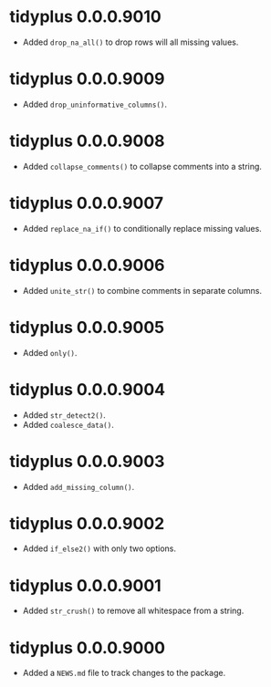 <!-- NEWS.md is maintained by https://cynkra.github.io/fledge, do not edit -->

# tidyplus 0.0.0.9010

- Added `drop_na_all()` to drop rows will all missing values.


# tidyplus 0.0.0.9009

- Added `drop_uninformative_columns()`.


# tidyplus 0.0.0.9008

- Added `collapse_comments()` to collapse comments into a string.


# tidyplus 0.0.0.9007

- Added `replace_na_if()` to conditionally replace missing values.


# tidyplus 0.0.0.9006

- Added `unite_str()` to combine comments in separate columns.


# tidyplus 0.0.0.9005

- Added `only()`.


# tidyplus 0.0.0.9004

- Added `str_detect2()`.
- Added `coalesce_data()`.


# tidyplus 0.0.0.9003

- Added `add_missing_column()`.


# tidyplus 0.0.0.9002

- Added `if_else2()` with only two options.


# tidyplus 0.0.0.9001

- Added `str_crush()` to remove all whitespace from a string.


# tidyplus 0.0.0.9000

- Added a `NEWS.md` file to track changes to the package.
